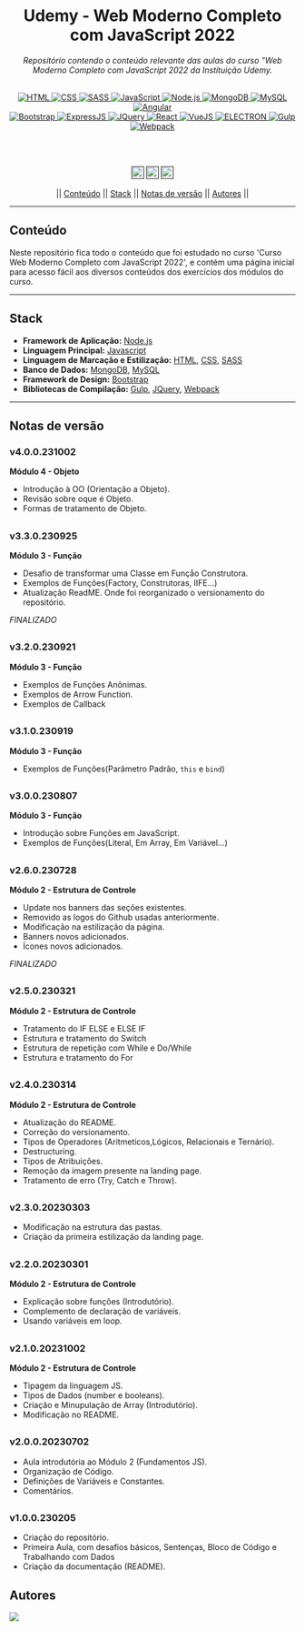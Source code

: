 <h1 align="center">Udemy - Web Moderno Completo com JavaScript 2022</h1>
<p align=center><i align="center">Repositório contendo o conteúdo relevante das aulas do curso "Web Moderno Completo com JavaScript 2022 da Instituição Udemy.</i></p>

<br>

<div align="center">

<a href="https://developer.mozilla.org/pt-BR/docs/Web/HTML">
<img alt="HTML" src="https://img.shields.io/badge/HTML-E34F26.svg?logo=html5&logoColor=white">
</a>
<a href="https://developer.mozilla.org/pt-BR/docs/Web/CSS">
<img alt="CSS" src="https://img.shields.io/badge/CSS-1572B6.svg?logo=css3&logoColor=white">
</a>
<a href="https://sass-lang.com">
<img alt="SASS" src="https://img.shields.io/badge/Sass-hotpink.svg?logo=SASS&logoColor=white">
</a>
<a href="https://developer.mozilla.org/en-US/docs/Web/JavaScript">
<img alt="JavaScript" src="https://img.shields.io/badge/JavaScript-F7DF1E.svg?logo=javascript&logoColor=black">
</a>
<a href="https://nodejs.org">
<img alt="Node.js" src="https://img.shields.io/badge/Node.js-43853D.svg?logo=node.js&logoColor=white">
</a>
<a href="https://www.mongodb.com">
<img alt="MongoDB" src=https://img.shields.io/badge/MongoDB-%234ea94b.svg?&logo=mongodb&logoColor=white>
</a>
<a href="https://www.mysql.com">
<img alt="MySQL" src="https://img.shields.io/badge/MySQL-%2300f.svg?&logo=MySQL&logoColor=white">
</a>
<a href="https://angular.io">
<img alt="Angular" src="https://img.shields.io/badge/Angular-%23DD0031.svg?&logo=Angular&logoColor=white">
</a>
</div>
<div align="center">
<a href="https://getbootstrap.com">
<img alt="Bootstrap" src="https://img.shields.io/badge/Bootstrap-%23563D7C.svg?&logo=Bootstrap&logoColor=white">
</a>
<a href="https://expressjs.com/pt-br/">
<img alt="ExpressJS" src="https://img.shields.io/badge/Express.JS-%23404d59.svg?&logo=Express&logoColor=%2361DAFB">
</a>
<a href="https://jquery.com">
<img alt="JQuery" src="https://img.shields.io/badge/JQuery-%230769AD.svg?&logo=JQuery&logoColor=white">
</a>
<a href="https://pt-br.reactjs.org">
<img alt="React" src="https://img.shields.io/badge/React-%2320232a.svg?&logo=React&logoColor=%2361DAFB">
</a>
<a href="https://vuejs.org">
<img alt="VueJS" src="https://img.shields.io/badge/VueJS-%2335495e.svg?&logo=Vuedotjs&logoColor=%234FC08D">
</a>
<a href="https://www.electronjs.org/pt/">
<img alt="ELECTRON" src="https://img.shields.io/badge/Electron-191970?&logo=Electron&logoColor=white">
</a>
<a href="https://gulpjs.com">
<img alt="Gulp" src="https://img.shields.io/badge/GULP-%23CF4647.svg?&logo=Gulp&logoColor=white">
</a>
<a href="https://webpack.js.org">
<img alt="Webpack" src="https://img.shields.io/badge/Webpack-%238DD6F9.svg?&logo=Webpack&logoColor=black">
</a>

<br><br>

<a href=""><img src="https://img.shields.io/github/last-commit/rryandev/webmoderno-course?" height="22" alt="LastCommit"/></a>
<a href=""><img src="https://img.shields.io/github/languages/code-size/rryandev/webmoderno-course?" height="22" alt="CodeSize"/></a>
<a href=""><img src="https://img.shields.io/badge/version-4.0.0-231002?" height="22" alt="Version"/></a>

|| [Conteúdo](#section-conteudo) || [Stack](#section-stack) || [Notas de versão](#section-changelog) || [Autores](#section-autores) ||

</div>

<hr>

<a name="section-conteudo">

## Conteúdo

</a>

Neste repositório fica todo o conteúdo que foi estudado no curso 'Curso Web Moderno Completo com JavaScript 2022', e contém uma página inicial para acesso fácil aos diversos conteúdos dos exercícios dos módulos do curso.

<hr>

<a name="section-stack">

## Stack

</a>

- **Framework de Aplicação:** [Node.js](https://nodejs.org/en/)
- **Linguagem Principal:** [Javascript](https://developer.mozilla.org/pt-BR/docs/Web/JavaScript)
- **Linguagem de Marcação e Estilização:** [HTML](https://developer.mozilla.org/pt-BR/docs/Web/HTML), [CSS](https://developer.mozilla.org/pt-BR/docs/Web/CSS), [SASS](https://sass-lang.com)
- **Banco de Dados:** [MongoDB](https://www.mongodb.com), [MySQL](https://www.mysql.com)
- **Framework de Design:** [Bootstrap](https://getbootstrap.com)
- **Bibliotecas de Compilação:** [Gulp](https://gulpjs.com), [JQuery](https://jquery.com), [Webpack](https://webpack.js.org)

<hr>

<a name="section-changelog">

## Notas de versão

</a>

### v4.0.0.231002

**Módulo 4 - Objeto**

- Introdução à OO (Orientação a Objeto).
- Revisão sobre oque é Objeto.
- Formas de tratamento de Objeto.

##

### v3.3.0.230925

**Módulo 3 - Função**

- Desafio de transformar uma Classe em Funçåo Construtora.
- Exemplos de Funções(Factory, Construtoras, IIFE...)
- Atualização ReadME. Onde foi reorganizado o versionamento do repositório.

*FINALIZADO*

##

### v3.2.0.230921

**Módulo 3 - Função**

- Exemplos de Funções Anônimas.
- Exemplos de Arrow Function.
- Exemplos de Callback

##

### v3.1.0.230919

**Módulo 3 - Função**

- Exemplos de Funções(Parâmetro Padrão, `this` e `bind`)

##

### v3.0.0.230807

**Módulo 3 - Função**

- Introdução sobre Funções em JavaScript.
- Exemplos de Funções(Literal, Em Array, Em Variável...)

##

### v2.6.0.230728

**Módulo 2 - Estrutura de Controle**

- Update nos banners das seções existentes.
- Removido as logos do Github usadas anteriormente.
- Modificação na estilização da página.
- Banners novos adicionados.
- Ícones novos adicionados.

*FINALIZADO*

##

### v2.5.0.230321

**Módulo 2 - Estrutura de Controle**

- Tratamento do IF ELSE e ELSE IF
- Estrutura e tratamento do Switch
- Estrutura de repetição com While e Do/While
- Estrutura e tratamento do For

##

### v2.4.0.230314

**Módulo 2 - Estrutura de Controle**

- Atualização do README.
- Correção do versionamento.
- Tipos de Operadores (Aritmeticos,Lógicos, Relacionais e Ternário).
- Destructuring.
- Tipos de Atribuições.
- Remoção da imagem presente na landing page.
- Tratamento de erro (Try, Catch e Throw).

##

### v2.3.0.20230303

- Modificação na estrutura das pastas.
- Criação da primeira estilização da landing page.

##

### v2.2.0.20230301

**Módulo 2 - Estrutura de Controle**

- Explicação sobre funções (Introdutório).
- Complemento de declaração de variáveis.
- Usando variáveis em loop.

##

### v2.1.0.20231002

**Módulo 2 - Estrutura de Controle**

- Tipagem da linguagem JS.
- Tipos de Dados (number e booleans).
- Criação e Minupulação de Array (Introdutório).
- Modificação no README.

##

### v2.0.0.20230702

- Aula introdutória ao Módulo 2 (Fundamentos JS).
- Organização de Código.
- Definições de Variáveis e Constantes.
- Comentários.

##

### v1.0.0.230205

- Criação do repositório.
- Primeira Aula, com desafios básicos, Sentenças, Bloco de Código e Trabalhando com Dados
- Criação da documentação (README).

<a name="section-autores">

## Autores

</a>

<a href="https://github.com/rryandev/webmoderno-course/graphs/contributors">
  <img src="https://contrib.rocks/image?repo=rryandev/webmoderno-course" />
</a>
